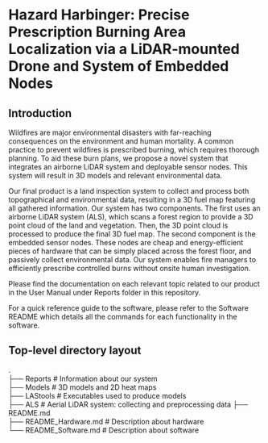 # Hazard Harbinger: Precise Prescription Burning Area Localization via a LiDAR-mounted Drone and System of Embedded Nodes

## Introduction  
Wildfires are major environmental disasters with far-reaching consequences on 
the environment and human mortality. A common practice to prevent wildfires is 
prescribed burning, which requires thorough planning. To aid these burn plans, we 
propose a novel system that integrates an airborne LiDAR system and deployable sensor 
nodes. This system will result in 3D models and relevant environmental data.

Our final product is a land inspection system to collect and process both topographical and environmental data, resulting in a 3D fuel map featuring all gathered information. Our system has two components. The first uses an airborne LiDAR system (ALS), which scans a forest region to provide a 3D point cloud of the land and vegetation. Then, the 3D point cloud is processed to produce the final 3D fuel map. The second component is the embedded sensor nodes. These nodes are cheap and energy-efficient pieces of hardware that can be simply placed across the forest floor, and passively collect environmental data. Our system enables fire managers to efficiently prescribe controlled burns without onsite human investigation.

Please find the documentation on each relevant topic related to our product in the User Manual under Reports folder in this repository.

For a quick reference guide to the software, please refer to the Software README which details all the commands for each functionality in the software.

## Top-level directory layout
.  
├── Reports	# Information about our system  
├── Models	# 3D models and 2D heat maps  
├── LAStools	# Executables used to produce models  
├── ALS # Aerial LiDAR system: collecting and preprocessing data
├── README.md  
├── README_Hardware.md # Description about hardware  
└── README_Software.md # Description about software  
